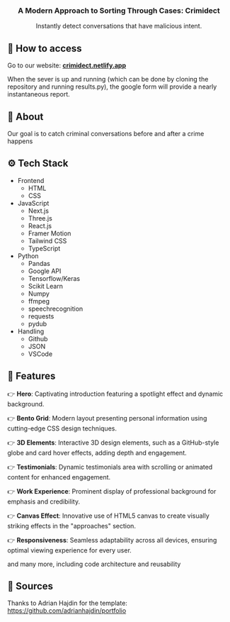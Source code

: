 <div align="center">
  <h3 align="center">A Modern Approach to Sorting Through Cases: Crimidect</h3>

   <div align="center">
     Instantly detect conversations that have malicious intent.
    </div>
</div>

## 🚨 How to access

Go to our website:  <a href="https://crimidect.netlify.app" target="_blank"> <b> crimidect.netlify.app </b></a>

When the sever is up and running (which can be done by cloning the repository and running results.py), the google form will provide a nearly instantaneous report.

## <a name="introduction">🤖 About</a>

Our goal is to catch criminal conversations before and after a crime happens

## <a name="tech-stack">⚙️ Tech Stack</a>

- Frontend
  - HTML
  - CSS
- JavaScript
  - Next.js
  - Three.js
  - React.js
  - Framer Motion
  - Tailwind CSS
  - TypeScript
- Python
  - Pandas
  - Google API
  - Tensorflow/Keras
  - Scikit Learn
  - Numpy
  - ffmpeg
  - speechrecognition
  - requests
  - pydub
- Handling
  - Github
  - JSON
  - VSCode


## <a name="features">🔋 Features</a>

👉 **Hero**: Captivating introduction featuring a spotlight effect and dynamic background.

👉 **Bento Grid**: Modern layout presenting personal information using cutting-edge CSS design techniques.

👉 **3D Elements**:  Interactive 3D design elements, such as a GitHub-style globe and card hover effects, adding depth and engagement.

👉 **Testimonials**: Dynamic testimonials area with scrolling or animated content for enhanced engagement.

👉 **Work Experience**: Prominent display of professional background for emphasis and credibility.

👉 **Canvas Effect**: Innovative use of HTML5 canvas to create visually striking effects in the "approaches" section.

👉 **Responsiveness**: Seamless adaptability across all devices, ensuring optimal viewing experience for every user.

and many more, including code architecture and reusability 

## <a name="quick-start">🤸 Sources</a>

Thanks to Adrian Hajdin for the template: https://github.com/adrianhajdin/portfolio